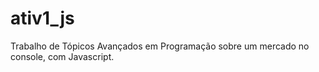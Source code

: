 # ativ1_js
Trabalho de Tópicos Avançados em Programação sobre um mercado no console, com Javascript.
